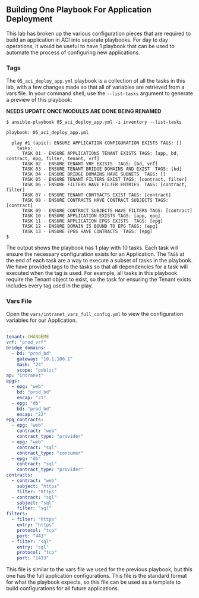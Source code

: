 ## Building One Playbook For Application Deployment
This lab has broken up the various configuration pieces that are required to build an application in ACI into separate playbooks. For day to day operations, it would be useful to have 1 playbook that can be used to automate the process of configuring new applications.

### Tags

The `05_aci_deploy_app.yml` playbook is a collection of all the tasks in this lab, with a few changes made so that all of variables are retrieved from a vars file. In your command shell, use the `--list-tasks` argument to generate a preview of this playbook:

**NEEDS UPDATE ONCE MODULES ARE DONE BEING RENAMED**
```
$ ansible-playbook 05_aci_deploy_app.yml -i inventory --list-tasks

playbook: 05_aci_deploy_app.yml

  play #1 (apic): ENSURE APPLICATION CONFIGURATION EXISTS TAGS: []
    tasks:
      TASK 01 - ENSURE APPLICATIONS TENANT EXISTS TAGS: [app, bd, contract, epg, filter, tenant, vrf]
      TASK 02 - ENSURE TENANT VRF EXISTS  TAGS: [bd, vrf]
      TASK 03 - ENSURE TENANT BRIDGE DOMAINS AND EXIST  TAGS: [bd]
      TASK 04 - ENSURE BRIDGE DOMAINS HAVE SUBNETS  TAGS: []
      TASK 05 - ENSURE TENANT FILTERS EXIST TAGS: [contract, filter]
      TASK 06 - ENSURE FILTERS HAVE FILTER ENTRIES  TAGS: [contract, filter]
      TASK 07 - ENSURE TENANT CONTRACTS EXIST TAGS: [contract]
      TASK 08 - ENSURE CONTRACTS HAVE CONTRACT SUBJECTS TAGS: [contract]
      TASK 09 - ENSURE CONTRACT SUBJECTS HAVE FILTERS TAGS: [contract]
      TASK 10 - ENSURE APPLICATION EXISTS TAGS: [app, epg]
      TASK 11 - ENSURE APPLICATION EPGS EXISTS  TAGS: [epg]
      TASK 12 - ENSURE DOMAIN IS BOUND TO EPG TAGS: [epg]
      TASK 13 - ENSURE EPGS HAVE CONTRACTS  TAGS: [epg]
$
```

The output shows the playbook has 1 play with 10 tasks. Each task will ensure the necessary configuration exists for an Application. The `TAGS` at the end of each task are a way to execute a subset of tasks in the playbook. We have provided tags to the tasks so that all dependencies for a task will executed when the tag is used. For example, all tasks in this playbook require the Tenant object to exist, so the task for ensuring the Tenant exists includes every tag used in the play.

### Vars File

Open the `vars/intranet_vars_full_config.yml` to view the configuration variables for our Application.

```yaml
---
tenant: CHANGEME
vrf: "prod_vrf"
bridge_domains:
  - bd: "prod_bd"
    gateway: "10.1.100.1"
    mask: "24"
    scope: "public"
ap: "intranet"
epgs:
  - epg: "web"
    bd: "prod_bd"
    encap: "21"
  - epg: "db"
    bd: "prod_bd"
    encap: "22"
epg_contracts:
  - epg: "web"
    contract: "web"
    contract_type: "provider"
  - epg: "web"
    contract: "sql"
    contract_type: "consumer"
  - epg: "db"
    contract: "sql"
    contract_type: "provider"
contracts:
  - contract: "web"
    subject: "https"
    filter: "https"
  - contract: "sql"
    subject: "sql"
    filter: "sql"
filters:
  - filter: "https"
    entry: "https"
    protocol: "tcp"
    port: "443"
  - filter: "sql"
    entry: "sql"
    protocol: "tcp"
    port: "1433"
```

This file is similar to the vars file we used for the previous playbook, but this one has the full application configurations. This file is the standard format for what the playbook expects, so this file can be used as a template to build configurations for all future applications.
